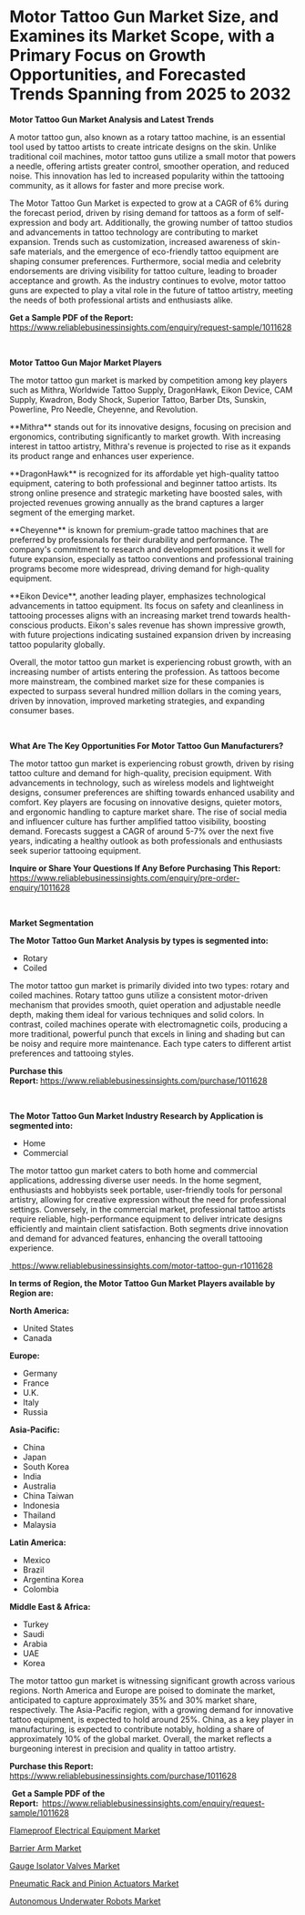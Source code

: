 <p><h1>Motor Tattoo Gun Market Size, and Examines its Market Scope, with a Primary Focus on Growth Opportunities, and Forecasted Trends Spanning from 2025 to 2032</h1></p><p><strong>Motor Tattoo Gun Market Analysis and Latest Trends</strong></p>
<p><p>A motor tattoo gun, also known as a rotary tattoo machine, is an essential tool used by tattoo artists to create intricate designs on the skin. Unlike traditional coil machines, motor tattoo guns utilize a small motor that powers a needle, offering artists greater control, smoother operation, and reduced noise. This innovation has led to increased popularity within the tattooing community, as it allows for faster and more precise work.</p><p>The Motor Tattoo Gun Market is expected to grow at a CAGR of 6% during the forecast period, driven by rising demand for tattoos as a form of self-expression and body art. Additionally, the growing number of tattoo studios and advancements in tattoo technology are contributing to market expansion. Trends such as customization, increased awareness of skin-safe materials, and the emergence of eco-friendly tattoo equipment are shaping consumer preferences. Furthermore, social media and celebrity endorsements are driving visibility for tattoo culture, leading to broader acceptance and growth. As the industry continues to evolve, motor tattoo guns are expected to play a vital role in the future of tattoo artistry, meeting the needs of both professional artists and enthusiasts alike.</p></p>
<p><strong>Get a Sample PDF of the Report:&nbsp;</strong> <a href="https://www.reliablebusinessinsights.com/enquiry/request-sample/1011628?utm_campaign=62&utm_medium=2&utm_source=Github&utm_content=ia&utm_term=11042025&utm_id=motor-tattoo-gun">https://www.reliablebusinessinsights.com/enquiry/request-sample/1011628</a></p>
<p>&nbsp;</p>
<p><strong>Motor Tattoo Gun Major Market Players</strong></p>
<p><p>The motor tattoo gun market is marked by competition among key players such as Mithra, Worldwide Tattoo Supply, DragonHawk, Eikon Device, CAM Supply, Kwadron, Body Shock, Superior Tattoo, Barber Dts, Sunskin, Powerline, Pro Needle, Cheyenne, and Revolution.</p><p>**Mithra** stands out for its innovative designs, focusing on precision and ergonomics, contributing significantly to market growth. With increasing interest in tattoo artistry, Mithra's revenue is projected to rise as it expands its product range and enhances user experience.</p><p>**DragonHawk** is recognized for its affordable yet high-quality tattoo equipment, catering to both professional and beginner tattoo artists. Its strong online presence and strategic marketing have boosted sales, with projected revenues growing annually as the brand captures a larger segment of the emerging market.</p><p>**Cheyenne** is known for premium-grade tattoo machines that are preferred by professionals for their durability and performance. The company's commitment to research and development positions it well for future expansion, especially as tattoo conventions and professional training programs become more widespread, driving demand for high-quality equipment.</p><p>**Eikon Device**, another leading player, emphasizes technological advancements in tattoo equipment. Its focus on safety and cleanliness in tattooing processes aligns with an increasing market trend towards health-conscious products. Eikon's sales revenue has shown impressive growth, with future projections indicating sustained expansion driven by increasing tattoo popularity globally.</p><p>Overall, the motor tattoo gun market is experiencing robust growth, with an increasing number of artists entering the profession. As tattoos become more mainstream, the combined market size for these companies is expected to surpass several hundred million dollars in the coming years, driven by innovation, improved marketing strategies, and expanding consumer bases.</p></p>
<p>&nbsp;</p>
<p><strong>What Are The Key Opportunities For Motor Tattoo Gun Manufacturers?</strong></p>
<p><p>The motor tattoo gun market is experiencing robust growth, driven by rising tattoo culture and demand for high-quality, precision equipment. With advancements in technology, such as wireless models and lightweight designs, consumer preferences are shifting towards enhanced usability and comfort. Key players are focusing on innovative designs, quieter motors, and ergonomic handling to capture market share. The rise of social media and influencer culture has further amplified tattoo visibility, boosting demand. Forecasts suggest a CAGR of around 5-7% over the next five years, indicating a healthy outlook as both professionals and enthusiasts seek superior tattooing equipment.</p></p>
<p><strong>Inquire or Share Your Questions If Any Before Purchasing This Report:</strong> <a href="https://www.reliablebusinessinsights.com/enquiry/pre-order-enquiry/1011628?utm_campaign=62&utm_medium=2&utm_source=Github&utm_content=ia&utm_term=11042025&utm_id=motor-tattoo-gun">https://www.reliablebusinessinsights.com/enquiry/pre-order-enquiry/1011628</a></p>
<p>&nbsp;</p>
<p><strong>Market Segmentation</strong></p>
<p><strong>The Motor Tattoo Gun Market Analysis by types is segmented into:</strong></p>
<p><ul><li>Rotary</li><li>Coiled</li></ul></p>
<p><p>The motor tattoo gun market is primarily divided into two types: rotary and coiled machines. Rotary tattoo guns utilize a consistent motor-driven mechanism that provides smooth, quiet operation and adjustable needle depth, making them ideal for various techniques and solid colors. In contrast, coiled machines operate with electromagnetic coils, producing a more traditional, powerful punch that excels in lining and shading but can be noisy and require more maintenance. Each type caters to different artist preferences and tattooing styles.</p></p>
<p><strong>Purchase this Report:&nbsp;</strong><a href="https://www.reliablebusinessinsights.com/purchase/1011628?utm_campaign=62&utm_medium=2&utm_source=Github&utm_content=ia&utm_term=11042025&utm_id=motor-tattoo-gun">https://www.reliablebusinessinsights.com/purchase/1011628</a></p>
<p>&nbsp;</p>
<p><strong>The Motor Tattoo Gun Market Industry Research by Application is segmented into:</strong></p>
<p><ul><li>Home</li><li>Commercial</li></ul></p>
<p><p>The motor tattoo gun market caters to both home and commercial applications, addressing diverse user needs. In the home segment, enthusiasts and hobbyists seek portable, user-friendly tools for personal artistry, allowing for creative expression without the need for professional settings. Conversely, in the commercial market, professional tattoo artists require reliable, high-performance equipment to deliver intricate designs efficiently and maintain client satisfaction. Both segments drive innovation and demand for advanced features, enhancing the overall tattooing experience.</p></p>
<p><a href="https://www.reliablebusinessinsights.com/motor-tattoo-gun-r1011628?utm_campaign=62&utm_medium=2&utm_source=Github&utm_content=ia&utm_term=11042025&utm_id=motor-tattoo-gun">&nbsp;https://www.reliablebusinessinsights.com/motor-tattoo-gun-r1011628</a></p>
<p><strong>In terms of Region, the Motor Tattoo Gun Market Players available by Region are:</strong></p>
<p>
    <p> <strong> North America: </strong>
        <ul>
            <li>United States</li>
            <li>Canada</li>
        </ul>
        </p> 
    <p> <strong> Europe: </strong>
        <ul>
            <li>Germany</li>
            <li>France</li>
            <li>U.K.</li>
            <li>Italy</li>
            <li>Russia</li>
        </ul>
        </p> 
    <p> <strong> Asia-Pacific: </strong>
        <ul>
            <li>China</li>
            <li>Japan</li>
            <li>South Korea</li>
            <li>India</li>
            <li>Australia</li>
            <li>China Taiwan</li>
            <li>Indonesia</li>
            <li>Thailand</li>
            <li>Malaysia</li>
        </ul>
        </p> 
    <p> <strong> Latin America: </strong>
        <ul>
            <li>Mexico</li>
            <li>Brazil</li>
            <li>Argentina Korea</li>
            <li>Colombia</li>
        </ul>
        </p> 
    <p> <strong> Middle East & Africa: </strong>
        <ul>
            <li>Turkey</li>
            <li>Saudi</li>
            <li>Arabia</li>
            <li>UAE</li>
            <li>Korea</li>
        </ul>
    </p>
    </p>
<p><p>The motor tattoo gun market is witnessing significant growth across various regions. North America and Europe are poised to dominate the market, anticipated to capture approximately 35% and 30% market share, respectively. The Asia-Pacific region, with a growing demand for innovative tattoo equipment, is expected to hold around 25%. China, as a key player in manufacturing, is expected to contribute notably, holding a share of approximately 10% of the global market. Overall, the market reflects a burgeoning interest in precision and quality in tattoo artistry.</p></p>
<p><strong>Purchase this Report: </strong><a href="https://www.reliablebusinessinsights.com/purchase/1011628?utm_campaign=62&utm_medium=2&utm_source=Github&utm_content=ia&utm_term=11042025&utm_id=motor-tattoo-gun">https://www.reliablebusinessinsights.com/purchase/1011628</a></p>
<p>&nbsp;<strong>Get a Sample PDF of the Report:&nbsp;&nbsp;</strong><a href="https://www.reliablebusinessinsights.com/enquiry/request-sample/1011628?utm_campaign=62&utm_medium=2&utm_source=Github&utm_content=ia&utm_term=11042025&utm_id=motor-tattoo-gun">https://www.reliablebusinessinsights.com/enquiry/request-sample/1011628</a></p>
<p><strong></strong></p>
<p><p><a href="https://github.com/rianttegang/Market-Research-Report-List-1/blob/main/flameproof-electrical-equipment-market.md?utm_campaign=62&utm_medium=2&utm_source=Github&utm_content=ia&utm_term=11042025&utm_id=motor-tattoo-gun">Flameproof Electrical Equipment Market</a></p><p><a href="https://github.com/tumacaakesha78/Market-Research-Report-List-1/blob/main/barrier-arm-market.md?utm_campaign=62&utm_medium=2&utm_source=Github&utm_content=ia&utm_term=11042025&utm_id=motor-tattoo-gun">Barrier Arm Market</a></p><p><a href="https://github.com/sefathlehki/Market-Research-Report-List-1/blob/main/gauge-isolator-valves-market.md?utm_campaign=62&utm_medium=2&utm_source=Github&utm_content=ia&utm_term=11042025&utm_id=motor-tattoo-gun">Gauge Isolator Valves Market</a></p><p><a href="https://github.com/nafidurii/Market-Research-Report-List-1/blob/main/pneumatic-rack-and-pinion-actuators-market.md?utm_campaign=62&utm_medium=2&utm_source=Github&utm_content=ia&utm_term=11042025&utm_id=motor-tattoo-gun">Pneumatic Rack and Pinion Actuators Market</a></p><p><a href="https://github.com/doljanzwald/Market-Research-Report-List-1/blob/main/autonomous-underwater-robots-market.md?utm_campaign=62&utm_medium=2&utm_source=Github&utm_content=ia&utm_term=11042025&utm_id=motor-tattoo-gun">Autonomous Underwater Robots Market</a></p></p>
